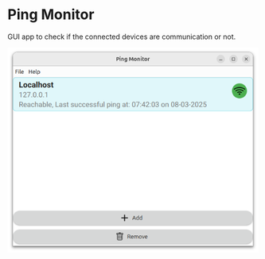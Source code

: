 # Ping Monitor

GUI app to check if the connected devices are communication or not.

![Example Image](doc/images/main_window.png)